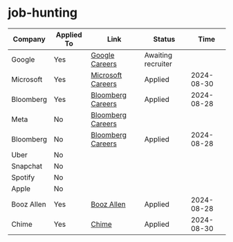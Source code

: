 # job-hunting

| Company    | Applied To | Link                                             | Status  | Time          |
|------------|-------------|--------------------------------------------------|---------|---------------|
| Google     | Yes         | [Google Careers](https://careers.google.com/)    | Awaiting recruiter |     |
| Microsoft  | Yes         | [Microsoft Careers](https://careers.microsoft.com/) | Applied | 2024-08-30    |
| Bloomberg  | Yes         | [Bloomberg Careers](https://careers.bloomberg.com/) | Applied | 2024-08-28    |
| Meta  | No         | [Bloomberg Careers](https://boards.greenhouse.io/chime/jobs/7515160002?utm_source=Simplify&ref=Simplify) |  |     |
| Bloomberg  | No         | [Bloomberg Careers](https://careers.bloomberg.com/) | Applied | 2024-08-28    |
| Uber | No | | | |
| Snapchat | No | | | |
| Spotify | No | | | |
| Apple | No | | | |
| Booz Allen  | Yes         | [Booz Allen](https://bah.wd1.myworkdayjobs.com/en-US/BAH_Jobs/job/McLean-VA/Software-Developer--Junior_R0206889-1?utm_source=Simplify&ref=Simplify) | Applied | 2024-08-28    |
| Chime | Yes | [Chime](https://simplify.jobs/c/Chime) | Applied | 2024-08-30 |
